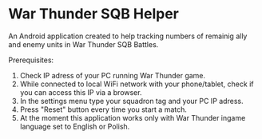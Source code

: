 # War Thunder SQB Helper
An Android application created to help tracking numbers of remainig ally and enemy units in War Thunder SQB Battles.

Prerequisites:
1. Check IP adress of your PC running War Thunder game.
2. While connected to local WiFi network with your phone/tablet, check if you can access this IP via a browser.
3. In the settings menu type your squadron tag and your PC IP adress.
4. Press "Reset" button every time you start a match.
5. At the moment this application works only with War Thunder ingame language set to English or Polish.
